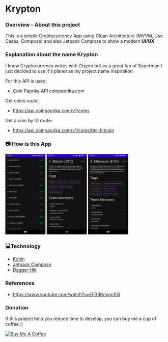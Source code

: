 # Krypton

### **Overview - About this project**
This is a simple Cryptocurrency App using Clean Architecture (MVVM, Use Cases, Compose)  and also Jetpack Compose to show a modern **UI/UX**

### **Explanation about the name Krypton**
I know Cryptocurrency writes with *Crypto* but as a great fan of Superman I just decided to use it's planet as my project name inspiration

For this API is used:
- Coin Paprika API
coinpaprika.com

Get coins route:
- https://api.coinpaprika.com/v1/coins

Get a coin by ID route:
- https://api.coinpaprika.com/v1/coins/btc-bitcoin

### 📷 How is this App
<img src="Screenshot_20220516-053545.png" width="25%"></img>
<img src="Screenshot_20220516-053549.png" width="25%"></img>
<img src="Screenshot_20220516-053554.png" width="25%"></img>


### 💻Technology
- [Kotlin](https://kotlinlang.org/)
- [Jetpack Compose](https://developer.android.com/jetpack/compose)
- [Dagger Hilt](https://dagger.dev/hilt/)

### References
- https://www.youtube.com/watch?v=EF33KmyprEQ
 
### Donation
If this project help you reduce time to develop, you can buy me a cup of coffee :) 

<a href="https://www.buymeacoffee.com/gilsonjuniorpro" target="_blank">
    <img src="https://bmc-cdn.nyc3.digitaloceanspaces.com/BMC-button-images/custom_images/orange_img.png" alt="Buy Me A Coffee" style="height: auto !important;width: auto !important;" >
</a>
